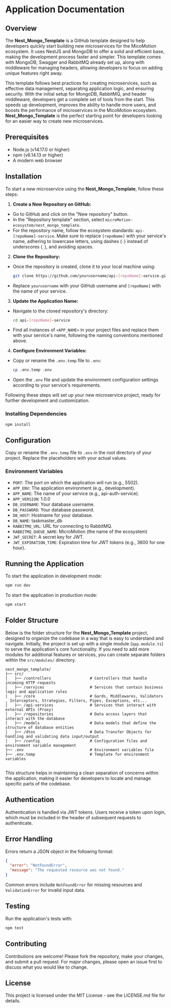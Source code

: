 # Application Documentation

## Overview

The **Nest_Mongo_Template** is a GitHub template designed to help developers quickly start building new microservices for the MicoMotion ecosystem. It uses NestJS and MongoDB to offer a solid and efficient base, making the development process faster and simpler. This template comes with MongoDB, Swagger and RabbitMQ already set up, along with middleware for managing headers, allowing developers to focus on adding unique features right away.

This template follows best practices for creating microservices, such as effective data management, separating application logic, and ensuring security. With the initial setup for MongoDB, RabbitMQ, and header middleware, developers get a complete set of tools from the start. This speeds up development, improves the ability to handle more users, and boosts the performance of microservices in the MicoMotion ecosystem. **Nest_Mongo_Template** is the perfect starting point for developers looking for an easier way to create new microservices.

## Prerequisites

- Node.js (v14.17.0 or higher)
- npm (v6.14.13 or higher)
- A modern web browser

## Installation

To start a new microservice using the **Nest_Mongo_Template**, follow these steps:

1. **Create a New Repository on GitHub:**

- Go to GitHub and click on the "New repository" button.
- In the "Repository template" section, select `microMotion-ecosystem/nest_mongo_template`.
- For the repository name, follow the ecosystem standards: `api-[repoName]-service`. Make sure to replace `[repoName]` with your service's name, adhering to lowercase letters, using dashes (`-`) instead of underscores (`_`), and avoiding spaces.

2. **Clone the Repository:**

- Once the repository is created, clone it to your local machine using:
  ```bash
  git clone https://github.com/yourusername/api-[repoName]-service.git
  ```
- Replace `yourusername` with your GitHub username and `[repoName]` with the name of your service.

3. **Update the Application Name:**

- Navigate to the cloned repository's directory:
  ```bash
  cd api-[repoName]-service
  ```
- Find all instances of `<APP_NAME>` in your project files and replace them with your service's name, following the naming conventions mentioned above.

4. **Configure Environment Variables:**

- Copy or rename the `.env.temp` file to `.env`:
  ```bash
  cp .env.temp .env
  ```
- Open the `.env` file and update the environment configuration settings according to your service's requirements.

Following these steps will set up your new microservice project, ready for further development and customization.

### Installing Dependencies

```bash
npm install
```

## Configuration

Copy or rename the `.env.temp` file to `.env` in the root directory of your project. Replace the placeholders with your actual values.

### Environment Variables

- `PORT`: The port on which the application will run (e.g., 5502).
- `APP_ENV`: The application environment (e.g., development).
- `APP_NAME`: The name of your service (e.g., api-auth-service).
- `APP_VERSION`: 1.0.0
- `DB_USERNAME`: Your database username.
- `DB_PASSWORD`: Your database password.
- `DB_HOST`: Hostname for your database.
- `DB_NAME`: taskmaster_db
- `RABBITMQ_URL`: URL for connecting to RabbitMQ.
- `RABBITMQ_QUEUE_NAME`: MicroMotion (the name of the ecosystem)
- `JWT_SECRET`: A secret key for JWT.
- `JWT_EXPIRATION_TIME`: Expiration time for JWT tokens (e.g., 3600 for one hour).

## Running the Application

To start the application in development mode:

```bash
npm run dev
```

To start the application in production mode:

```bash
npm start
```

## Folder Structure

Below is the folder structure for the **Nest_Mongo_Template** project, designed to organize the codebase in a way that is easy to understand and navigate. Initially, the project is set up with a single module (`app.module.ts`) to serve the application's core functionality. If you need to add more modules for additional features or services, you can create separate folders within the `src/modules/` directory.

```
nest_mongo_template/
├── src/
│   ├── /controllers                 # Controllers that handle incoming HTTP requests
│   ├── /services                    # Services that contain business logic and application rules
│   ├── /core                        # Gards, Middlewares, Validators , Interceptors, Strategies, Filters, Pipes, Exceptions, etc...
│   ├── /api-services                # Services that interact with external APIs (Proxy)
│   ├── /repositories                # Data access layers that interact with the database
│   ├── /models                      # Data models that define the structure of database entities
│   ├── /dtos                        # Data Transfer Objects for handling and validating data input/output
│   ├── /config                      # Configuration files and environment variable management
├── .env                             # Environment variables file
├── .env.temp                        # Template for environment variables


```

This structure helps in maintaining a clean separation of concerns within the application, making it easier for developers to locate and manage specific parts of the codebase.

## Authentication

Authentication is handled via JWT tokens. Users receive a token upon login, which must be included in the header of subsequent requests to authenticate.

## Error Handling

Errors return a JSON object in the following format:

```json
{
  "error": "NotFoundError",
  "message": "The requested resource was not found."
}
```

Common errors include `NotFoundError` for missing resources and `ValidationError` for invalid input data.

## Testing

Run the application's tests with:

```bash
npm test
```

## Contributing

Contributions are welcome! Please fork the repository, make your changes, and submit a pull request. For major changes, please open an issue first to discuss what you would like to change.

## License

This project is licensed under the MIT License - see the LICENSE.md file for details.
